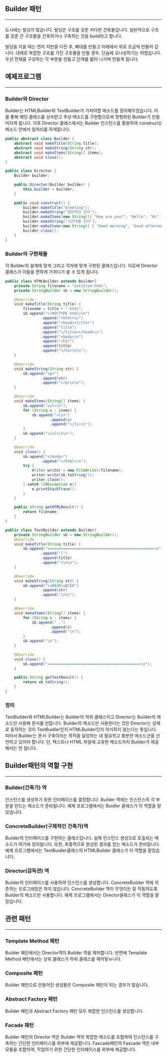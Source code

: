 
## Builder 패턴<hr>
도시에는 빌딩이 많습니다. 빌딩은 구조를 갖춘 커다란 건축물입니다. 일반적으로 구조를 갖춘 큰 구조물을 건축하거나
구축하는 것을 build라고 합니다. 

빌딩을 지을 때는 먼저 지반을 다진 후, 뼈대를 만들고 아래에서 위로 조금씩 만들어 갑니다. 대체로 복잡한 구조를 가진
구조물을 만들 경우, 단숨에 오나성하기는 어렵습니다. 우선 전체를 구성하는 각 부분을 만들고 단계를 밟아 나가며 만들게 됩니다. 



## 예제프로그램<hr>
### Builder와 Director 
Builder는 HTMLBuilder와 TextBuilder가 가져야할 메소드를 정의해두었습니다. 이를 통해 해당 클래스를 상속받고 추상 메소드를
구현함으로써 정형화된 Builder가 만들어지게 됩니다. 이후 Director 클래스에서는 Builder 인스턴스를 활용하여 construct()메소드 
안에서 일처리를 하게됩니다.
```java
public abstract class Builder {
    abstract void makeTitle(String title);
    abstract void makeString(String str);
    abstract void makeItems(String[] items);
    abstract void close();
}
```
```java
public class Director {
    Builder builder;

    public Director(Builder builder) {
        this.builder = builder;
    }

    public void construct() {
        builder.makeTitle("Greeting");
        builder.makeString("일반적인 인사");
        builder.makeItems(new String[]{ "How are you?", "Hello", "Hi" });
        builder.makeString("시간대별 인사");
        builder.makeItems(new String[] { "Good morning", "Good afternoon", "Good evening" });
        builder.close();
    }
}
```
### Builder의 구현체들
각 Builder의 설계에 맞게 그리고 각자에 맞게 구현된 클래스입니다. 이로써 Director 클래스가 이들을 편하게 가져다가 
쓸 수 있게 됩니다.
```java
public class HTMLBuilder extends Builder{
    private String filename = "untitled.html";
    private StringBuilder sb = new StringBuilder();

    @Override
    void makeTitle(String title) {
        filename = title + ".html";
        sb.append("<!DOCTYPE html>\n")
                .append("<html>\n")
                .append("<head><title>")
                .append("title")
                .append("</title></head>\n")
                .append("<body>\n")
                .append("<h1>")
                .append(title)
                .append("</h1<\n\n");
    }

    @Override
    void makeString(String str) {
        sb.append("<p>")
                .append(str)
                .append("</p>\n\n");
    }

    @Override
    void makeItems(String[] items) {
        sb.append("<ul>\n");
        for (String s : items) {
            sb.append("<li>")
                    .append(s)
                    .append("</li>\n");
        }
        sb.append("</ul>\n\n");
    }

    @Override
    void close() {
        sb.append("</body>")
                .append("</html>\n");
        try {
            Writer writer = new FileWriter(filename);
            writer.write(sb.toString());
            writer.close();
        } catch (IOException e){
            e.printStackTrace();
        }
    }

    public String getHTMLResult() {
        return filename;
    }
}
```
```java
public class TextBuilder extends Builder{
    private StringBuilder sb = new StringBuilder();
    @Override
    void makeTitle(String title) {
        sb.append("================================================\n")
                .append("[")
                .append(title)
                .append("]\n\n");
    }

    @Override
    void makeString(String str) {
        sb.append("\uD83D\uDCE6")
                .append(str)
                .append("\n\n");
    }

    @Override
    void makeItems(String[] items) {
        for (String s : items) {
            sb.append(" .")
                    .append(s)
                    .append("\n");
        }
        sb.append("\n");
    }

    @Override
    void close() {
        sb.append("==========================================\n");
    }

    public String getTextResult() {
        return sb.toString();
    }
}
```

### 정리 
TextBuilder와 HTMLBuilder는 Builder의 하위 클래스이고 Director는 Builder의 메소드만 사용해 문서를 만듭니다. 
Builder의 메소드만 사용한다는 것은 Director는 실제로 동작하는 것이 TextBuidler인지 HTMLBuilder인지 의식하지 않는다는 
뜻입니다. 따라서 Builder는 문서 구축이라는 목적을 달성하는 데 필요학고 충분한 메소드군을 선언하고 있어야 합니다. 단, 텍스트나
HTML 파일에 고유한 메소드까지 Builder가 제공해서는 안 됩니다.


## Builder패턴의 역할 구현 <hr>
### Builder(건축가) 역
인스턴스를 생성하기 위한 인터페이스를 결정합니다. Builder 역에는 인스턴스의 각 부분을 만드는 메소드가 준비됩니다. 예제 프로그램에서는
Buidler 클래스가 이 역할을 맡았습니다. 

### ConcreteBuilder(구체적인 건축가)역
Builder의 인터페이스를 구현하는 클래스입니다. 실제 인스턴스 생성으로 호출되는 메소드가 여기에 정의됩니다. 또한, 최종적으로 
완성된 결과를 얻는 메소드가 준비됩니다. 예제 프로그램에서는 TextBuidler클래스의 HTMLBuilder 클래스가 이 역할을 맡았습니다.

### Director(감독관) 역
Builder의 인터페이스를 사용하여 인스턴스를 생성합니다. ConcreteBuilder 역에 의존하는 프로그래밍은 하지 않습니다. 
ConcreteBuilder 역이 무엇이든 잘 작동하도록 Builder의 메소드만 사용합니다. 예제 프로그램에서는 Director클래스가
이 역할을 맡았습니다. 

## 관련 패턴<hr>
### Template Method 패턴 
Builder 패턴에서는 Director역이 Builder 역을 제어합니다. 반면에 Template Method 패턴에서는 상위 클래스가 하위 클래스를
제어앟ㅂ니다. 
### Composite 패턴 
Builder 패턴으로 만들어진 생성물은 Composite 패턴이 되는 경우가 많습니다. 
### Abstract Factory 패턴
Builder 패턴과 Abstract Factory 패턴 모두 복잡한 인스턴스를 생성합니다. 
### Facade 패턴
Builder 패턴의 Director 역은 Builder 역의 복잡한 메소드를 조합하여 인스턴스를 구축하는 간단한 인터페이스를 외부에 제공합니다.
Fascade패턴의 Fascade 역은 내부 모듈을 조합하여, 작업하기 위한 간단한 인터페이스를 외부에 제공합니다. 
 
